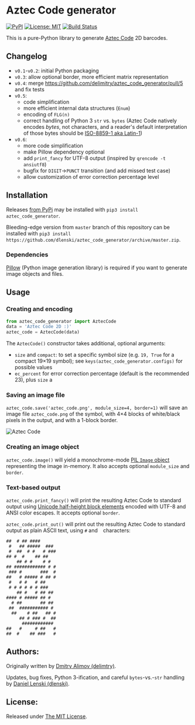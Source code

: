 # Aztec Code generator

[![PyPI](https://img.shields.io/pypi/v/aztec_code_generator.svg)](https://pypi.python.org/pypi/aztec_code_generator)
[![License: MIT](https://img.shields.io/badge/License-MIT-yellow.svg)](https://opensource.org/licenses/MIT)
[![Build Status](https://api.travis-ci.org/dlenski/aztec_code_generator.png)](https://travis-ci.org/dlenski/aztec_code_generator)

This is a pure-Python library to generate [Aztec Code](https://en.wikipedia.org/wiki/Aztec_code) 2D barcodes.

## Changelog

- `v0.1`-`v0.2`: initial Python packaging
- `v0.3`: allow optional border, more efficient matrix representation
- `v0.4`: merge https://github.com/delimitry/aztec_code_generator/pull/5 and fix tests
- `v0.5`:
  - code simplification
  - more efficient internal data structures (`Enum`)
  - encoding of `FLG(n)`
  - correct handling of Python 3 `str` vs. `bytes` (Aztec Code natively encodes _bytes_, not characters, and a reader's default interpretation of those bytes should be [ISO-8859-1 aka Latin-1](https://en.wikipedia.org/wiki/Iso-8859-1))
- `v0.6`:
  - more code simplification
  - make Pillow dependency optional
  - add `print_fancy` for UTF-8 output (inspired by `qrencode -t ansiutf8`)
  - bugfix for `DIGIT`→`PUNCT` transition (and add missed test case)
  - allow customization of error correction percentage level


## Installation

Releases [from PyPi](https://pypi.org/project/aztec-code-generator/) may be installed with `pip3 install aztec_code_generator`.

Bleeding-edge version from `master` branch of this repository can be installed with
`pip3 install https://github.com/dlenski/aztec_code_generator/archive/master.zip`.

### Dependencies

[Pillow](https://pillow.readthedocs.io) (Python image generation library) is required if you want to generate image objects and files.

## Usage

### Creating and encoding

```python
from aztec_code_generator import AztecCode
data = 'Aztec Code 2D :)'
aztec_code = AztecCode(data)
```

The `AztecCode()` constructor takes additional, optional arguments:

- `size` and `compact`: to set a specific symbol size (e.g. `19, True` for a compact 19×19 symbol); see `keys(aztec_code_generator.configs)` for possible values
- `ec_percent` for error correction percentage (default is the recommended 23), plus `size` a

### Saving an image file

`aztec_code.save('aztec_code.png', module_size=4, border=1)` will save an image file `aztec_code.png` of the symbol, with 4×4 blocks of white/black pixels in
the output, and with a 1-block border.

![Aztec Code](https://1.bp.blogspot.com/-OZIo4dGwAM4/V7BaYoBaH2I/AAAAAAAAAwc/WBdTV6osTb4TxNf2f6v7bCfXM4EuO4OdwCLcB/s1600/aztec_code.png "Aztec Code with data")

### Creating an image object

`aztec_code.image()` will yield a monochrome-mode [PIL `Image` object](https://pillow.readthedocs.io/en/stable/reference/Image.html) representing the image
in-memory. It also accepts optional `module_size` and `border`.

### Text-based output

`aztec_code.print_fancy()` will print the resulting Aztec Code to standard output using
[Unicode half-height block elements](https://en.wikipedia.org/wiki/Block_Elements) encoded
with UTF-8 and ANSI color escapes. It accepts optional `border`.

`aztec_code.print_out()` will print out the resulting Aztec Code to standard
output as plain ASCII text, using `#` and ` ` characters:

```
##  # ## ####
 #   ## #####  ### 
 #  ##  # #   # ###
## #  #    ## ##   
    ## # #    # #  
## ############ # #
 ### #       ###  #
##   # ##### # ## #
 #   # #   # ##    
 # # # # # # ###   
    ## #   # ## ## 
#### # ##### ## #  
  # ##       ## ## 
 ##  ########### # 
  ##    # ##   ## #
     ## # ### #  ##
      ############ 
##   #     # ##   #
##  #    ## ###   #
```

## Authors:

Originally written by [Dmitry Alimov (delimtry)](https://github.com/delimitry).

Updates, bug fixes, Python 3-ification, and careful `bytes`-vs.-`str` handling
by [Daniel Lenski (dlenski)](https://github.com/dlenski).

## License:

Released under [The MIT License](https://github.com/delimitry/aztec_code_generator/blob/master/LICENSE).
